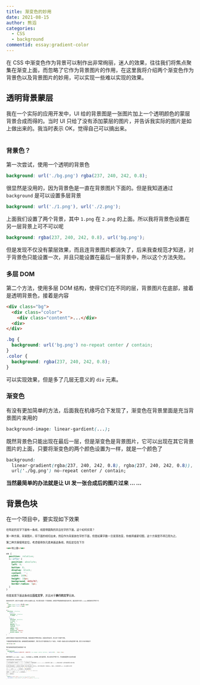 ```yaml
---
title: 渐变色的妙用
date: 2021-08-15
author: 熊滔
categories:
  - CSS
  - background
commentid: essay:gradient-color
---
```


在 CSS 中渐变色作为背景可以制作出非常绚丽，迷人的效果，往往我们将焦点聚集在渐变上面，而忽略了它作为背景图片的作用，在这里我将介绍两个渐变色作为背景色以及背景图片的妙用，可以实现一些难以实现的效果。

## 透明背景蒙层

我在一个实际的应用开发中，UI 给的背景图是一张图片加上一个透明颜色的蒙层背景合成而得的。当时 UI 只给了没有添加蒙层的图片，并告诉我实际的图片是如上做出来的。我当时表示 OK，觉得自己可以搞出来。

<div style="display: grid; grid-template-columns: 1fr 1fr; gap: 10px;">
<ImageView src="https://cdn.jsdelivr.net/gh/LastKnightCoder/ImgHosting3@master/bg.2d47rqpdwx3w.png" style="zoom: 50%; width: 100%;" />
<ImageView src="https://cdn.jsdelivr.net/gh/LastKnightCoder/ImgHosting3@master/mengceng.3s6mxwl8z820.png" style="zoom: 50%; width: 100%;" /> 
</div>

### 背景色？

第一次尝试，使用一个透明的背景色

```scss
background: url('./bg.png') rgba(237, 240, 242, 0.8);
```

很显然是没用的，因为背景色是一直在背景图片下面的。但是我知道通过 `background` 是可以设置多层背景

```scss
background: url('./1.png'), url('./2.png');
```

上面我们设置了两个背景，其中 `1.png` 在 `2.png` 的上面。所以我将背景色设置在另一层背景上可不可以呢

```scss
background: rgba(237, 240, 242, 0.8), url('bg.png');
```

但是发现不仅没有蒙层效果，而且连背景图片都消失了，后来我查规范才知道，对于背景色只能设置一次，并且只能设置在最后一层背景中，所以这个方法失败。

### 多层 DOM

第二个方法，使用多层 DOM 结构，使得它们在不同的层，背景图片在底部，接着是透明背景色，接着是内容

```html
<div class="bg">
  <div class="color">
    <div class="content">...</div>
  <div>
</div>
```

```css
.bg {
  background: url('bg.png') no-repeat center / contain;
}
.color {
  background: rgba(237, 240, 242, 0.8);
}
```

可以实现效果，但是多了几层无意义的 `div` 元素。

### 渐变色

有没有更加简单的方法，后面我在机缘巧合下发现了，渐变色在背景里面是充当背景图片来用的

```css
background-image: linear-gardient(...);
```

既然背景色只能出现在最后一层，但是渐变色是背景图片，它可以出现在其它背景图片的上面，只要将渐变色的两个颜色设置为一样，就是一个颜色了

```css
background: 
  linear-gradient(rgba(237, 240, 242, 0.8), rgba(237, 240, 242, 0.8)),
  url('./bg,png') no-repeat center / contain;
```

**当然最简单的办法就是让 UI 发一张合成后的图片过来 ... ...**

## 背景色块

在一个项目中，要实现如下效果

<ImageView src="https://cdn.jsdelivr.net/gh/LastKnightCoder/ImgHosting3@master/Untitled.5oixem2e0rc.png" style="zoom:50%;" />

在特定的文字下面有一条线，线是带圆角的并且在字的下面，这个如何实现？

第一种方案，背景图片，将下面的线切出来，然后作为背景放在字的下面，但是如果字数一旦发现改变，你就得重新切图，这个方案是不得已而为之。

第二种方案使用定位，考虑使用伪元素来画这条线，然后定位在下方

```html
<em>地上霜</em>
```

```scss
em {
  position: relative;
  &::after {
    position: absolute;
    left: 0;
    bottom: 0;
    display: block;
    content: '';
    width: 100%;
    height: 10px;
    background: #45b787;
    border-radius: 5px;
  }
}
```

但是发现下面这条线会**压住文字**，并且对于**换行的文字**无效。

<ImageView src="https://cdn.jsdelivr.net/gh/LastKnightCoder/ImgHosting3@master/Untitled 1.7g8kswlvwks0.png" style="zoom:50%;" />

线会压住文字，因为子元素是一定在父元素的上层，所以我们改变一下文档结构，使得文字和底部的线是兄弟关系，通过改变它们的 `z-index` 使得线在文字的下方

```html
<em>
  <span class="words">地上霜</span>
  <span class="line"></span>
</em>
```

```scss
em {
  position: relative;
    .words {
      position: relative;
      z-index: 2;
    }
    .line {
      position: absolute;
      z-index: 1;
      left: 0;
      bottom: 0;
      display: block;
      content: '';
      width: 100%;
      height: 10px;
      background: #45b787;
      border-radius: 5px;
    }
}
```

<ImageView src="https://cdn.jsdelivr.net/gh/LastKnightCoder/ImgHosting3@master/words.z4l7ntzlopc.svg" />

此种方法解决了线会压住文字的问题，但是如果文字换行的话，还是会丢失样式，所以这个方案不可用。

下面就是终极的解决方案，使用渐变色来绘制图片，我们可以将下面的线分为三个部分，中间的一条线以及左右两边的两个圆。首先 DOM 结构如下

```html
<em>地上霜</em>
```

我们使用线性渐变色来绘制这个线

```scss
em {
  background: 
    linear-gradient(#45b787, #45b787) no-repeat center bottom / calc(100% - 10px) 10px;
}
```

线的宽度为 `calc(100% - 10px)` ，左右各留 `5px` 来放圆。因为是背景，所以会在文字的下方，并且即使是换行也没有问题

<ImageView src="https://cdn.jsdelivr.net/gh/LastKnightCoder/ImgHosting3@master/Untitled 2.2e0pitrymask.png" style="zoom:50%;" />

下面使用径向渐变来绘制圆，首先来看径向渐变的语法

```scss
radial-gradient(shape size at x-position y-position, color1 stop1, color2 stop2, ...);
```

`shape` 表示径向渐变的形状，常见的包括 `circle、ellipse` ； `size` 表示形状的大小，对于圆来说就是直径；`(x-position, y-position)` 表示圆心的坐标；后面的 `(color, stop)` 就用来表示渐变色了。使用径向渐变绘制圆可以套用如下模板

```scss
radial-gradient(circle size at x-position y-position, color1 50%, transparent 50%);
```

接下来我们只需要设置圆的大小，以及原因位置，填充颜色即可，例如对于直线左边的圆，它的大小是 `10px` ，圆心位于直线左边的中心，也就是离左边 `5px` ，离底部 `5px` ，填充颜色同直线为 `#45b787` ，所以左边的圆可以如下绘制

```scss
radial-gradient(circle 10px at 5px calc(100% - 5px), #45b787 50%, transparent 50%);
```

上面 `y-position` 设置为 `calc(100% - 5px)` 表示距离底部 `5px` 。同理右边圆的绘制如下

```scss
radial-gradient(circle 10px at calc(100% - 5px) calc(100% - 5px), #45b787 50%, transparent 50%);
```

右边圆的 `x-position` 设置为了 `calc(100% - 5px)` 表示距离右侧 `5px` 。

综合以上，全部的样式如下

```scss
em {
  background: 
    linear-gradient(#45b787, #45b787) no-repeat center bottom / calc(100% - 10px) 10px,
    radial-gradient(circle 10px at 5px calc(100% - 5px), #45b787 50%, transparent 50%),
    radial-gradient(circle 10px at calc(100% - 5px) calc(100% - 5px), #45b787 50%, transparent 50%);
}
```
